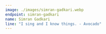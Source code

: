 ```yaml
---
image: ./images/simran-gadkari.webp
endpoint: simran-gadkari
name: Simran Gadkari
line: "I sing and I know things. - Avocado"
---
```

